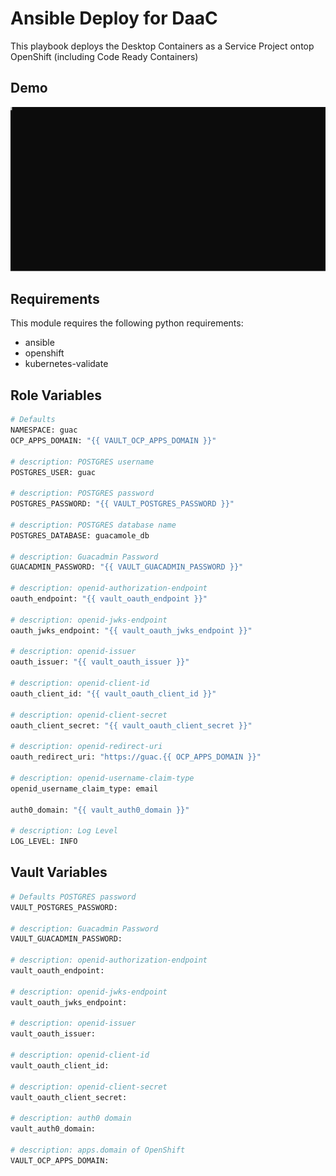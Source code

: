 Ansible Deploy for DaaC
============

This playbook deploys the Desktop Containers as a Service Project ontop OpenShift (including Code Ready Containers)

Demo
------------
![Demo](./demo/daac-ansible.svg)


Requirements
------------

This module requires the following python requirements:
* ansible
* openshift
* kubernetes-validate

Role Variables
--------------

```bash
# Defaults
NAMESPACE: guac
OCP_APPS_DOMAIN: "{{ VAULT_OCP_APPS_DOMAIN }}"

# description: POSTGRES username
POSTGRES_USER: guac

# description: POSTGRES password
POSTGRES_PASSWORD: "{{ VAULT_POSTGRES_PASSWORD }}"

# description: POSTGRES database name
POSTGRES_DATABASE: guacamole_db

# description: Guacadmin Password
GUACADMIN_PASSWORD: "{{ VAULT_GUACADMIN_PASSWORD }}"

# description: openid-authorization-endpoint
oauth_endpoint: "{{ vault_oauth_endpoint }}"

# description: openid-jwks-endpoint
oauth_jwks_endpoint: "{{ vault_oauth_jwks_endpoint }}"

# description: openid-issuer
oauth_issuer: "{{ vault_oauth_issuer }}"

# description: openid-client-id
oauth_client_id: "{{ vault_oauth_client_id }}"

# description: openid-client-secret
oauth_client_secret: "{{ vault_oauth_client_secret }}"

# description: openid-redirect-uri
oauth_redirect_uri: "https://guac.{{ OCP_APPS_DOMAIN }}"

# description: openid-username-claim-type
openid_username_claim_type: email

auth0_domain: "{{ vault_auth0_domain }}"

# description: Log Level
LOG_LEVEL: INFO
```

Vault Variables
---------------

```bash
# Defaults POSTGRES password
VAULT_POSTGRES_PASSWORD: 

# description: Guacadmin Password
VAULT_GUACADMIN_PASSWORD: 

# description: openid-authorization-endpoint
vault_oauth_endpoint: 

# description: openid-jwks-endpoint
vault_oauth_jwks_endpoint: 

# description: openid-issuer
vault_oauth_issuer: 

# description: openid-client-id
vault_oauth_client_id: 

# description: openid-client-secret
vault_oauth_client_secret:

# description: auth0 domain
vault_auth0_domain:

# description: apps.domain of OpenShift
VAULT_OCP_APPS_DOMAIN:
```

